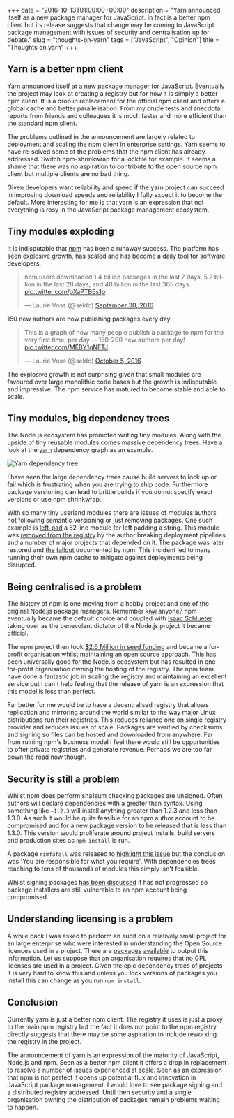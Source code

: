 +++
date = "2016-10-13T01:00:00+00:00"
description = "Yarn announced itself as a new package manager for JavaScript. In fact is a better npm client but its release suggests that change may be coming to JavaScript package management with issues of security and centralisation up for debate."
slug = "thoughts-on-yarn"
tags = ["JavaScript", "Opinion"]
title = "Thoughts on yarn"
+++

## Yarn is a better npm client

Yarn announced itself at [a new package manager for JavaScript][6]. Eventually
the project may look at creating a registry but for now it is simply a better
npm client. It is a drop in replacement for the official npm client and offers a
global cache and better parallelisation. From my crude tests and anecdotal
reports from friends and colleagues it is much faster and more efficient than
the standard npm client.

The problems outlined in the announcement are largely related to deployment and
scaling the npm client in enterprise settings. Yarn seems to have re-solved some
of the problems that the npm client has already addressed. Switch npm-shrinkwrap
for a lockfile for example. It seems a shame that there was no aspiration to
contribute to the open source npm client but multiple clients are no bad thing.

Given developers want reliability and speed if the yarn project can succeed in
improving download speeds and reliability I fully expect it to become the
default. More interesting for me is that yarn is an expression that not
everything is rosy in the JavaScript package management ecosystem.

## Tiny modules exploding

It is indisputable that [npm][2] has been a runaway success. The platform has
seen explosive growth, has scaled and has become a daily tool for software
developers.

<blockquote class="twitter-tweet" data-lang="en"><p lang="en" dir="ltr">npm users downloaded 1.4 billion packages in the last 7 days, 5.2 billion in the last 28 days, and 48 billion in the last 365 days. <a href="https://t.co/pXaPTB6s1p">pic.twitter.com/pXaPTB6s1p</a></p>&mdash; Laurie Voss (@seldo) <a href="https://twitter.com/seldo/status/781716700618260482">September 30, 2016</a></blockquote>

<script async src="//platform.twitter.com/widgets.js"></script>

150 new authors are now publishing packages every day.

<blockquote class="twitter-tweet" data-lang="en"><p lang="en" dir="ltr">This is a graph of how many people publish a package to npm for the very first time, per day -- 150-200 new authors per day! <a href="https://t.co/MEBY1qNFTJ">pic.twitter.com/MEBY1qNFTJ</a></p>&mdash; Laurie Voss (@seldo) <a href="https://twitter.com/seldo/status/783811524498296832">October 5, 2016</a></blockquote>

<script async src="//platform.twitter.com/widgets.js"></script>

The explosive growth is not surprising given that small modules are favoured
over large monolithic code bases but the growth is indisputable and impressive.
The npm service has matured to become stable and able to scale.

## Tiny modules, big dependency trees

The Node.js ecosystem has promoted writing tiny modules. Along with the upside
of tiny reusable modules comes massive dependency trees. Have a look at the
[yarn][1] dependency graph as an example.

![Yarn dependency tree][14]

I have seen the large dependency trees cause build servers to lock up or fail
which is frustrating when you are trying to ship code. Furthermore package
versioning can lead to brittle builds if you do not specify exact versions or
use npm shrinkwrap.

With so many tiny userland modules there are issues of modules authors not
following semantic versioning or just removing packages. One such example is
[left-pad][3] a 52 line module for left padding a string. This module was
[removed from the registry][4] by the author breaking deployment pipelines and a
number of major projects that depended on it. The package was later restored and
[the fallout][5] documented by npm. This incident led to many running their own
npm cache to mitigate against deployments being disrupted.

## Being centralised is a problem

The history of npm is one moving from a hobby project and one of the original
Node.js package managers. Remember [kiwi][9] anyone? npm eventually became the
default choice and coupled with [Isaac Schlueter][10] taking over as the
benevolent dictator of the Node.js project it became official.

The npm project then took [$2.6 Million in seed funding][11] and became a
for-profit organisation whilst maintaining an open source approach. This has
been universally good for the Node.js ecosystem but has resulted in one
for-profit organisation owning the hosting of the registry. The npm team have
done a fantastic job in scaling the registry and maintaining an excellent
service but I can't help feeling that the release of yarn is an expression that
this model is less than perfect.

Far better for me would be to have a decentralised registry that allows
replication and mirroring around the world similar to the way major Linux
distributions run their registries. This reduces reliance one on single registry
provider and reduces issues of scale. Packages are verified by checksums and
signing so files can be hosted and downloaded from anywhere. Far from ruining
npm's business model I feel there would still be opportunities to offer private
registries and generate revenue. Perhaps we are too far down the road now
though.

## Security is still a problem

Whilst npm does perform sha1sum checking packages are unsigned. Often authors
will declare dependencies with a greater than syntax. Using something like
`~1.2.3` will install anything greater than 1.2.3 and less than 1.3.0. As such
it would be quite feasible for an npm author account to be compromised and for a
new package version to be released that is less than 1.3.0. This version would
proliferate around project installs, build servers and production sites as
`npm install` is run.

A package `rimfafall` was released to [highlight this issue][7] but the
conclusion was 'You are responsible for what you require'. With dependencies
trees reaching to tens of thousands of modules this simply isn't feasible.

Whilst signing packages [has been discussed][8] it has not progressed so package
installers are still vulnerable to an npm account being compromised.

## Understanding licensing is a problem

A while back I was asked to perform an audit on a relatively small project for
an large enterprise who were interested in understanding the Open Source
licences used in a project. There are [packages][12] [available][13] to output
this information. Let us suppose that an organisation requires that no GPL
licenses are used in a project. Given the epic dependency trees of projects it
is very hard to know this and unless you lock versions of packages you install
this can change as you run `npm install`.

## Conclusion

Currently yarn is just a better npm client. The registry it uses is just a proxy
to the main npm registry but the fact it does not point to the npm registry
directly suggests that there may be some aspiration to include reworking the
registry in the project.

The announcement of yarn is an expression of the maturity of JavaScript, Node.js
and npm. Seen as a better npm client it offers a drop in replacement to resolve
a number of issues experienced at scale. Seen as an expression that npm is not
perfect it opens up potential flux and innovation in JavaScript package
management. I would love to see package signing and a distributed registry
addressed. Until then security and a single organisation owning the distribution
of packages remain problems waiting to happen.

[1]: http://npm.anvaka.com/#/view/2d/yarn
[2]: https://www.npmjs.com/
[3]: https://github.com/stevemao/left-pad/blob/master/index.js
[4]: http://www.theregister.co.uk/2016/03/23/npm_left_pad_chaos/
[5]: http://blog.npmjs.org/post/141577284765/kik-left-pad-and-npm
[6]:
  https://code.facebook.com/posts/1840075619545360/yarn-a-new-package-manager-for-javascript/
[7]: https://blog.liftsecurity.io/2015/01/27/a-malicious-module-on-npm
[8]: https://github.com/node-forward/discussions/issues/29
[9]: https://github.com/ciaranj/kiwi
[10]: http://blog.izs.me/
[11]: http://blog.npmjs.org/post/76320673650/funding
[12]: https://www.npmjs.com/package/nlf
[13]: https://github.com/marcello3d/node-licensecheck
[14]: /images/articles/yarn-dependencies.png "Yarn dependency tree"
